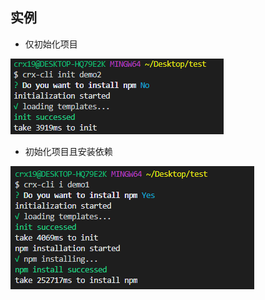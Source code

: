 ## 实例

* 仅初始化项目

![An image](../.vuepress/public/no.png)

* 初始化项目且安装依赖

![An image](../.vuepress/public/yes.png)